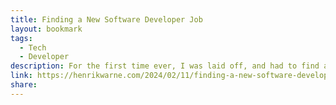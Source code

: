 ```yaml
---
title: Finding a New Software Developer Job
layout: bookmark
tags:
  - Tech
  - Developer
description: For the first time ever, I was laid off, and had to find a new software developer job. I managed to find a new one, but it took longer than I thought, and it was a lot of work. I was in contact wit…
link: https://henrikwarne.com/2024/02/11/finding-a-new-software-developer-job/
share:
---
```


